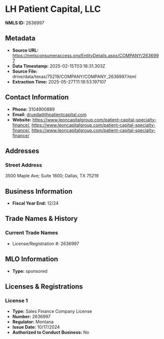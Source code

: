 # LH Patient Capital, LLC

**NMLS ID:** 2636997

## Metadata
- **Source URL:** https://nmlsconsumeraccess.org/EntityDetails.aspx/COMPANY/2636997
- **Data Timestamp:** 2025-02-15T03:18:31.303Z
- **Source File:** drive/data/texas/75219/COMPANY/COMPANY_2636997.html
- **Extraction Time:** 2025-05-27T11:18:53.197107

## Contact Information
- **Phone:** 3104900889
- **Email:** drueda@lhpatientcapital.com
- **Website:** https://www.leoncapitalgroup.com/patient-capital-specialty-finance/, https://www.leoncapitalgroup.com/patient-capital-specialty-finance/, https://www.leoncapitalgroup.com/patient-capital-specialty-finance/

## Addresses
### Street Address
3500 Maple Ave; Suite 1600; Dallas, TX 75219

## Business Information
- **Fiscal Year End:** 12/24

## Trade Names & History
### Current Trade Names
- License/Registration #: 2636997

## MLO Information
- **Type:** sponsored

## Licenses & Registrations

### License 1
- **Type:** Sales Finance Company License
- **Number:** 2636997
- **Regulator:** Montana
- **Issue Date:** 10/17/2024
- **Authorized to Conduct Business:** No
